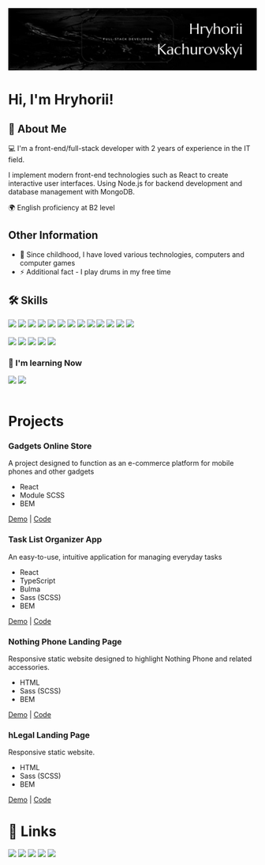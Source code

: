 <img src="./public/assets/banner.png">

<h1>Hi, I'm Hryhorii!</h1>
<h2>
  🚀 About Me
</h2>
<p>
💻 I'm a front-end/full-stack developer with 2 years of experience in the IT field.

I implement modern front-end technologies such as React
to create interactive user interfaces. Using Node.js for
backend development and database management with
MongoDB.

🌍 English proficiency at B2 level

</p>

<h2>Other Information</h2>

- 🧒 Since childhood, I have loved various technologies, computers and computer games
- ⚡️ Additional fact - I play drums in my free time

<h2>🛠 Skills</h2>

<div>
  <img height="24px" src="https://img.shields.io/badge/-HTML5-000000?style=flat&logo=html5" />
  <img height="24px" src="https://img.shields.io/badge/-CSS3-000000?style=flat&logo=css3" />
  <img height="24px" src="https://img.shields.io/badge/-JavaScript-000000?style=flat&logo=javascript" />
  <img height="24px" src="https://img.shields.io/badge/-TypeScript-000000?style=flat&logo=typescript" />
  <img height="24px" src="https://img.shields.io/badge/-React-000000?style=flat&logo=react" />
  <img height="24px" src="https://img.shields.io/badge/-Next.js-000000?style=flat&logo=next.js" />
  <img height="24px" src="https://img.shields.io/badge/-Sass(SCSS)-000000?style=flat&logo=sass" />
  <img height="24px" src="https://img.shields.io/badge/-BEM-000000?style=flat" />
  <img height="24px" src="https://img.shields.io/badge/-Bulma-000000?style=flat&logo=bulma" />
  <img height="24px" src="https://img.shields.io/badge/-Bootstrap-000000?style=flat&logo=bootstrap" />
  <img height="24px" src="https://img.shields.io/badge/-Vite-000000?style=flat&logo=vite" />
  <img height="24px" src="https://img.shields.io/badge/-REST_API-000000?style=flat" />
  <img height="24px" src="https://img.shields.io/badge/-Tailwind-000000?style=flat&logo=tailwindcss" />
</div>

<br />
<div>
  <img height="24px" src="https://img.shields.io/badge/-Figma-000000?style=flat&logo=figma" />
  <img height="24px" src="https://img.shields.io/badge/-NPM-000000?style=flat&logo=npm" />
  <img height="24px" src="https://img.shields.io/badge/-Git-000000?style=flat&logo=git" />
  <img height="24px" src="https://img.shields.io/badge/-GitHub-000000?style=flat&logo=github" />
  <img height="24px" src="https://img.shields.io/badge/-VS_Code-000000?style=flat&logo=visual-studio-code" />
</div>

<h3>🧠 I'm learning Now</h3>
<div>
  <img height="24px" src="https://img.shields.io/badge/-Vue.js-000000?style=flat&logo=vue.js" />
  <img height="24px" src="https://img.shields.io/badge/-Nuxt.js-000000?style=flat&logo=nuxt.js" />
</div>

<br />
<h1>Projects</h1>

<h3>Gadgets Online Store</h3>
<p>A project designed to function as an e-commerce platform for mobile phones and other gadgets</p>
<ul>
  <li>React</li>
  <li>Module SCSS</li>
  <li>BEM</li>
</ul>
<a href="https://fs-mar24-codecrafters.github.io/react_phone-catalog/#/">Demo</a> | <a href="https://github.com/FS-MAR24-CodeCrafters/react_phone-catalog">Code</a>

<h3>Task List Organizer App</h3>
<p>An easy-to-use, intuitive application for managing everyday tasks</p>
<ul>
  <li>React</li>
  <li>TypeScript</li>
  <li>Bulma</li>
  <li>Sass (SCSS)</li>
  <li>BEM</li>
</ul>
<a href="https://grigoryykach.github.io/todo-app/">Demo</a> | <a href="https://github.com/GrigoryyKach/todo-app">Code</a>

<h3>Nothing Phone Landing Page</h3>
<p>Responsive static website designed to highlight Nothing Phone and related accessories.</p>
<ul>
  <li>HTML</li>
  <li>Sass (SCSS)</li>
  <li>BEM</ul>
<a href="https://grigoryykach.github.io/nothing-landing/">Demo</a> | <a href="https://github.com/GrigoryyKach/nothing-landing">Code</a>

<h3>hLegal Landing Page</h3>
<p>Responsive static website.</p>
<ul>
  <li>HTML</li>
  <li>Sass (SCSS)</li>
  <li>BEM</ul>
<a href="https://grigoryykach.github.io/hlegal-landing/">Demo</a> | <a href="https://github.com/GrigoryyKach/hlegal-landing">Code</a>

<h1>🔗 Links</h1>
<div>
  <a href="https://t.me/hrigoriikachurovskyi"><img height="24px" src="https://img.shields.io/badge/-Telegram-000000?style=flat&logo=telegram" /></a>
  <a href="https://www.linkedin.com/in/hryhorii-kachurovskyi/"><img height="24px" src="https://img.shields.io/badge/-LinkedIn-000000?style=flat&logo=linkedin" /></a>
  <a href="mailto:hryhorii.k.dev@gmail.com"><img height="24px" src="https://img.shields.io/badge/-Email-000000?style=flat&logo=gmail" /></a>
  <a href="https://hrihorii-site.vercel.app/"><img height="24px" src="https://img.shields.io/badge/my_portfolio_site-000?style=for-the-badge&logo=ko-fi&logoColor=white" /></a>
  <a href="https://drive.google.com/file/d/1UFTibsP1t0oT6uOTqHNBFzRYjYW3q77_/view?usp=sharing"><img height="24px" src="https://img.shields.io/badge/my_cv-000?style=for-the-badge&logo=ko-fi&logoColor=white" /></a>
</div>
